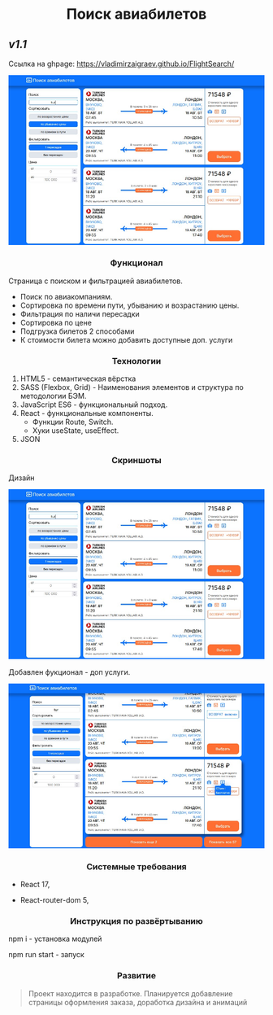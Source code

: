 <h1 align="center">Поиск авиабилетов</h1>

## _v1.1_

Ссылка на ghpage: https://vladimirzaigraev.github.io/FlightSearch/

![Image alt](https://github.com//VladimirZaigraev/FlightSearch/raw/master/screenshot/scr1.jpg)

<h3 align="center">Функционал</h1>

Страница с поиском и фильтрацией авиабилетов.

- Поиск по авиакомпаниям.
- Сортировка по времени пути, убыванию и возрастанию цены.
- Фильтрация по наличи пересадки
- Сортировка по цене
- Подгрузка билетов 2 способами
- К стоимости билета можно добавить доступные доп. услуги

<h3 align="center">Технологии</h1>

1. HTML5 - cемантическая вёрстка
2. SASS (Flexbox, Grid) - Наименования элементов и структура по методологии БЭМ.
3. JavaScript ES6 - функциональный подход.
4. React - функциональные компоненты.
   - Функции Route, Switch.
   - Хуки useState, useEffect.
5. JSON

<h3 align="center">Скриншоты</h1>

Дизайн

![Image alt](https://github.com//VladimirZaigraev/FlightSearch/raw/master/screenshot/scr1.jpg)

Добавлен фукционал - доп услуги.

![Image alt](https://github.com//VladimirZaigraev/FlightSearch/raw/master/screenshot/scr2.jpg)

<h3 align="center">Системные требования</h1>

- React 17,

- React-router-dom 5,

<h3 align="center">Инструкция по развёртыванию</h1>

npm i - установка модулей

npm run start - запуск

<h3 align="center">Развитие</h1>

> Проект находится в разработке.
> Планируется добавление страницы оформления заказа, доработка дизайна и анимаций
